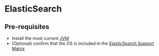 ElasticSearch
=============

Pre-requisites
--------------

- Install the most current [JVM][link01]
- (Optional) confirm that the OS is included in the [ElasticSearch Support Matrix][link02]









[link01]: https://github.com/Crossroadsman/ServerAdmin/blob/master/java.md
[link02]: https://www.elastic.co/support/matrix
